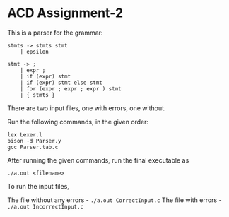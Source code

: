 # ACD Assignment-2

This is a parser for the grammar:

```
stmts -> stmts stmt 
    | epsilon

stmt -> ;
    | expr ;
    | if (expr) stmt
    | if (expr) stmt else stmt
    | for (expr ; expr ; expr ) stmt
    | { stmts }
```

There are two input files, one with errors, one without. 

Run the following commands, in the given order:

```
lex Lexer.l
bison -d Parser.y
gcc Parser.tab.c
```

After running the given commands, run the final executable as 
```
./a.out <filename>
```

To run the input files,

   The file without any errors - `./a.out CorrectInput.c`
   The file with errors        - `./a.out IncorrectInput.c`
